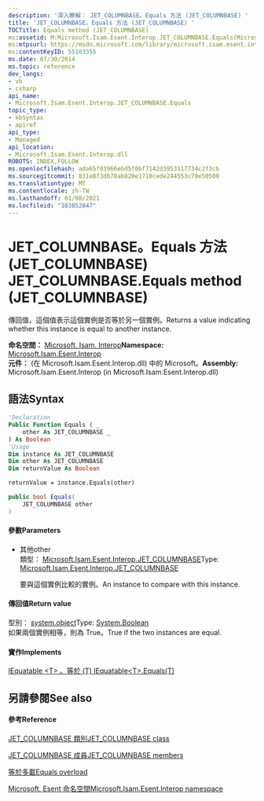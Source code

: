 ```yaml
---
description: '深入瞭解： JET_COLUMNBASE。Equals 方法 (JET_COLUMNBASE) '
title: 'JET_COLUMNBASE。Equals 方法 (JET_COLUMNBASE) '
TOCTitle: Equals method (JET_COLUMNBASE)
ms:assetid: M:Microsoft.Isam.Esent.Interop.JET_COLUMNBASE.Equals(Microsoft.Isam.Esent.Interop.JET_COLUMNBASE)
ms:mtpsurl: https://msdn.microsoft.com/library/microsoft.isam.esent.interop.jet_columnbase.equals(v=EXCHG.10)
ms:contentKeyID: 55103355
ms.date: 07/30/2014
ms.topic: reference
dev_langs:
- vb
- csharp
api_name:
- Microsoft.Isam.Esent.Interop.JET_COLUMNBASE.Equals
topic_type:
- kbSyntax
- apiref
api_type:
- Managed
api_location:
- Microsoft.Isam.Esent.Interop.dll
ROBOTS: INDEX,FOLLOW
ms.openlocfilehash: ada65f03966ebd5f0bf7142d3953117734c2f3cb
ms.sourcegitcommit: 831e8f3db78ab820e1710cede244553c70e50500
ms.translationtype: MT
ms.contentlocale: zh-TW
ms.lasthandoff: 01/08/2021
ms.locfileid: "103852847"
---
```

# <a name="jet_columnbaseequals-method-jet_columnbase"></a><span data-ttu-id="89a37-103">JET_COLUMNBASE。Equals 方法 (JET_COLUMNBASE) </span><span class="sxs-lookup"><span data-stu-id="89a37-103">JET_COLUMNBASE.Equals method (JET_COLUMNBASE)</span></span>

<span data-ttu-id="89a37-104">傳回值，這個值表示這個實例是否等於另一個實例。</span><span class="sxs-lookup"><span data-stu-id="89a37-104">Returns a value indicating whether this instance is equal to another instance.</span></span>

<span data-ttu-id="89a37-105">**命名空間：**  [Microsoft. Isam. Interop](./microsoft.isam.esent.interop-namespace.md)</span><span class="sxs-lookup"><span data-stu-id="89a37-105">**Namespace:**  [Microsoft.Isam.Esent.Interop](./microsoft.isam.esent.interop-namespace.md)</span></span>  
<span data-ttu-id="89a37-106">**元件：**  (在 Microsoft.Isam.Esent.Interop.dll) 中的 Microsoft。</span><span class="sxs-lookup"><span data-stu-id="89a37-106">**Assembly:**  Microsoft.Isam.Esent.Interop (in Microsoft.Isam.Esent.Interop.dll)</span></span>

## <a name="syntax"></a><span data-ttu-id="89a37-107">語法</span><span class="sxs-lookup"><span data-stu-id="89a37-107">Syntax</span></span>

``` vb
'Declaration
Public Function Equals ( _
    other As JET_COLUMNBASE _
) As Boolean
'Usage
Dim instance As JET_COLUMNBASE
Dim other As JET_COLUMNBASE
Dim returnValue As Boolean

returnValue = instance.Equals(other)
```

``` csharp
public bool Equals(
    JET_COLUMNBASE other
)
```

#### <a name="parameters"></a><span data-ttu-id="89a37-108">參數</span><span class="sxs-lookup"><span data-stu-id="89a37-108">Parameters</span></span>

  - <span data-ttu-id="89a37-109">其他</span><span class="sxs-lookup"><span data-stu-id="89a37-109">other</span></span>  
    <span data-ttu-id="89a37-110">類型： [Microsoft.Isam.Esent.Interop.JET_COLUMNBASE](./jet-columnbase-class.md)</span><span class="sxs-lookup"><span data-stu-id="89a37-110">Type: [Microsoft.Isam.Esent.Interop.JET_COLUMNBASE](./jet-columnbase-class.md)</span></span>  
    
    <span data-ttu-id="89a37-111">要與這個實例比較的實例。</span><span class="sxs-lookup"><span data-stu-id="89a37-111">An instance to compare with this instance.</span></span>

#### <a name="return-value"></a><span data-ttu-id="89a37-112">傳回值</span><span class="sxs-lookup"><span data-stu-id="89a37-112">Return value</span></span>

<span data-ttu-id="89a37-113">型別： [system.object](/dotnet/api/system.boolean)</span><span class="sxs-lookup"><span data-stu-id="89a37-113">Type: [System.Boolean](/dotnet/api/system.boolean)</span></span>  
<span data-ttu-id="89a37-114">如果兩個實例相等，則為 True。</span><span class="sxs-lookup"><span data-stu-id="89a37-114">True if the two instances are equal.</span></span>  

#### <a name="implements"></a><span data-ttu-id="89a37-115">實作</span><span class="sxs-lookup"><span data-stu-id="89a37-115">Implements</span></span>

[<span data-ttu-id="89a37-116">IEquatable \<T\> 。等於 (T) </span><span class="sxs-lookup"><span data-stu-id="89a37-116">IEquatable\<T\>.Equals(T)</span></span>](/dotnet/api/system.iequatable-1.equals#System_IEquatable_1_Equals__0_)  

## <a name="see-also"></a><span data-ttu-id="89a37-117">另請參閱</span><span class="sxs-lookup"><span data-stu-id="89a37-117">See also</span></span>

#### <a name="reference"></a><span data-ttu-id="89a37-118">參考</span><span class="sxs-lookup"><span data-stu-id="89a37-118">Reference</span></span>

[<span data-ttu-id="89a37-119">JET_COLUMNBASE 類別</span><span class="sxs-lookup"><span data-stu-id="89a37-119">JET_COLUMNBASE class</span></span>](./jet-columnbase-class.md)

[<span data-ttu-id="89a37-120">JET_COLUMNBASE 成員</span><span class="sxs-lookup"><span data-stu-id="89a37-120">JET_COLUMNBASE members</span></span>](./jet-columnbase-members.md)

[<span data-ttu-id="89a37-121">等於多載</span><span class="sxs-lookup"><span data-stu-id="89a37-121">Equals overload</span></span>](./jet-columnbase.equals-method.md)

[<span data-ttu-id="89a37-122">Microsoft. Esent 命名空間</span><span class="sxs-lookup"><span data-stu-id="89a37-122">Microsoft.Isam.Esent.Interop namespace</span></span>](./microsoft.isam.esent.interop-namespace.md)

